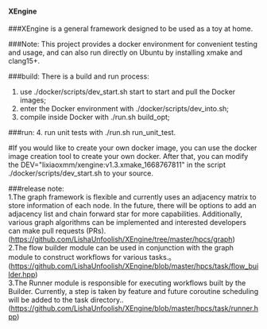 #### XEngine
###XEngine is a general framework designed to be used as a toy at home. 


###Note:
  This project provides a docker environment for convenient testing and usage, and can also run directly on Ubuntu by installing xmake and clang15+.
  
###build:
There is a build and run process: 
1. use ./docker/scripts/dev_start.sh start to start and pull the Docker images;
2. enter the Docker environment with ./docker/scripts/dev_into.sh; 
3. compile inside Docker with ./run.sh build_opt; 

###run:
4. run unit tests with ./run.sh run_unit_test. 

#If you would like to create your own docker image, you can use the docker image creation tool to create your own docker. After that, you can modify the DEV="lixiaoxmm/xengine:v1.3.xmake_1668767811" in the script ./docker/scripts/dev_start.sh to your source.


###release note:<br>
1.The graph framework is flexible and currently uses an adjacency matrix to store information of each node. In the future, there will be options to add an adjacency list and chain forward star for more capabilities. Additionally, various graph algorithms can be implemented and interested developers can make pull requests (PRs).(https://github.com/LishaUnfoolish/XEngine/tree/master/hpcs/graph)<br>
2.The flow builder module can be used in conjunction with the graph module to construct workflows for various tasks.。(https://github.com/LishaUnfoolish/XEngine/blob/master/hpcs/task/flow_builder.hpp)<br>
3.The Runner module is responsible for executing workflows built by the Builder. Currently, a step is taken by feature and future coroutine scheduling will be added to the task directory..(https://github.com/LishaUnfoolish/XEngine/blob/master/hpcs/task/runner.hpp)<br>



